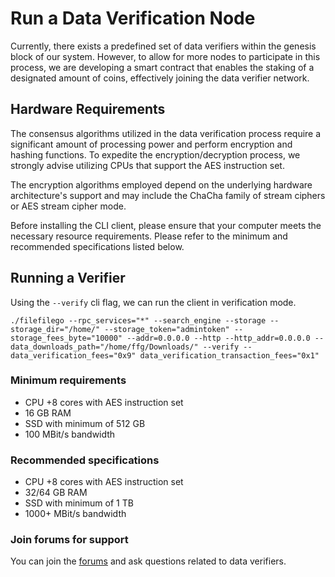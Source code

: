 
# Run a Data Verification Node

Currently, there exists a predefined set of data verifiers within the genesis block of our system. However, to allow for more nodes to participate in this process, we are developing a smart contract that enables the staking of a designated amount of coins, effectively joining the data verifier network.

## Hardware Requirements

The consensus algorithms utilized in the data verification process require a significant amount of processing power and perform encryption and hashing functions. To expedite the encryption/decryption process, we strongly advise utilizing CPUs that support the AES instruction set.

The encryption algorithms employed depend on the underlying hardware architecture's support and may include the ChaCha family of stream ciphers or AES stream cipher mode.

Before installing the CLI client, please ensure that your computer meets the necessary resource requirements. Please refer to the minimum and recommended specifications listed below.

## Running a Verifier

Using the `--verify` cli flag, we can run the client in verification mode.
```
./filefilego --rpc_services="*" --search_engine --storage --storage_dir="/home/" --storage_token="admintoken" --storage_fees_byte="10000" --addr=0.0.0.0 --http --http_addr=0.0.0.0 --data_downloads_path="/home/ffg/Downloads/" --verify --data_verification_fees="0x9" data_verification_transaction_fees="0x1"
```

### Minimum requirements

* CPU +8 cores with AES instruction set
* 16 GB RAM
* SSD with minimum of 512 GB
* 100 MBit/s bandwidth


### Recommended specifications

* CPU +8 cores with AES instruction set
* 32/64 GB RAM
* SSD with minimum of 1 TB
* 1000+ MBit/s bandwidth


### Join forums for support

You can join the [forums](https://forum.filefilego.com) and ask questions related to data verifiers.